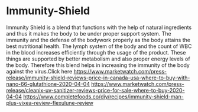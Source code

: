 # Immunity-Shield
Immunity Shield is a blend that functions with the help of natural ingredients and thus it makes the body to be under proper support system. The immunity and the defense of the bodywork properly as the body attains the best nutritional health. The lymph system of the body and the count of WBC in the blood increases efficiently through the usage of the product. These things are supported by better metabolism and also proper energy levels of the body. Therefore this blend helps in increasing the immunity of the body against the virus.Click here https://www.marketwatch.com/press-release/immunity-shield-reviews-price-in-canada-usa-where-to-buy-with-nano-66-glutathione-2020-04-04   https://www.marketwatch.com/press-release/cleanix-uv-sanitizer-reviews-price-for-sale-where-to-buy-2020-04-04   https://www.completefoods.co/diy/recipes/immunity-shield-man-plus-vixea-review-flexulune-review
